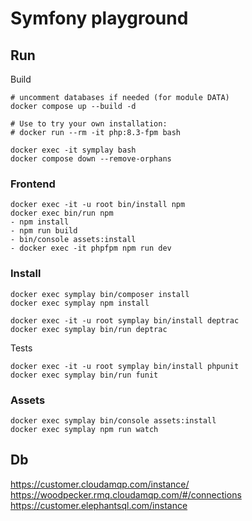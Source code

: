 # Symfony playground

## Run

Build
```shell
# uncomment databases if needed (for module DATA)
docker compose up --build -d

# Use to try your own installation:
# docker run --rm -it php:8.3-fpm bash

docker exec -it symplay bash
docker compose down --remove-orphans
```

### Frontend

```shell
docker exec -it -u root bin/install npm 
docker exec bin/run npm
- npm install
- npm run build
- bin/console assets:install
- docker exec -it phpfpm npm run dev
```

### Install

```shell
docker exec symplay bin/composer install
docker exec symplay npm install 
```

```shell
docker exec -it -u root symplay bin/install deptrac
docker exec symplay bin/run deptrac
```

Tests
```shell
docker exec -it -u root symplay bin/install phpunit
docker exec symplay bin/run funit
```

### Assets

```shell
docker exec symplay bin/console assets:install
docker exec symplay npm run watch
```


Db
---
https://customer.cloudamqp.com/instance/
https://woodpecker.rmq.cloudamqp.com/#/connections  
https://customer.elephantsql.com/instance
